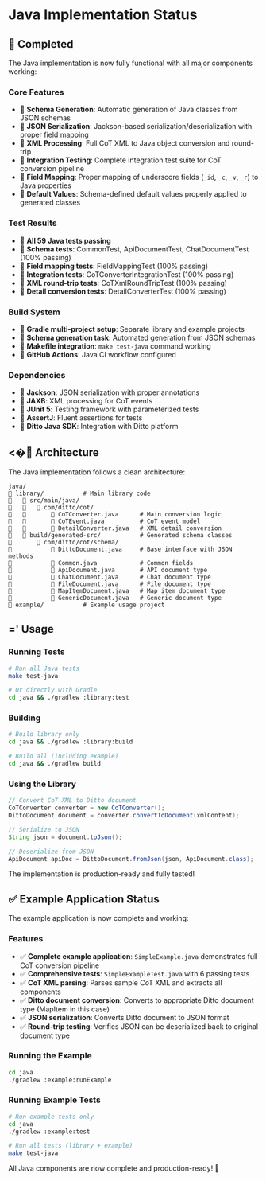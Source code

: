 # Java Implementation Status

##  Completed

The Java implementation is now fully functional with all major components working:

### Core Features
-  **Schema Generation**: Automatic generation of Java classes from JSON schemas
-  **JSON Serialization**: Jackson-based serialization/deserialization with proper field mapping
-  **XML Processing**: Full CoT XML to Java object conversion and round-trip
-  **Integration Testing**: Complete integration test suite for CoT conversion pipeline
-  **Field Mapping**: Proper mapping of underscore fields (`_id`, `_c`, `_v`, `_r`) to Java properties
-  **Default Values**: Schema-defined default values properly applied to generated classes

### Test Results
-  **All 59 Java tests passing**
-  **Schema tests**: CommonTest, ApiDocumentTest, ChatDocumentTest (100% passing)
-  **Field mapping tests**: FieldMappingTest (100% passing) 
-  **Integration tests**: CoTConverterIntegrationTest (100% passing)
-  **XML round-trip tests**: CoTXmlRoundTripTest (100% passing)
-  **Detail conversion tests**: DetailConverterTest (100% passing)

### Build System
-  **Gradle multi-project setup**: Separate library and example projects
-  **Schema generation task**: Automated generation from JSON schemas
-  **Makefile integration**: `make test-java` command working
-  **GitHub Actions**: Java CI workflow configured

### Dependencies
-  **Jackson**: JSON serialization with proper annotations
-  **JAXB**: XML processing for CoT events
-  **JUnit 5**: Testing framework with parameterized tests
-  **AssertJ**: Fluent assertions for tests
-  **Ditto Java SDK**: Integration with Ditto platform

## <� Architecture

The Java implementation follows a clean architecture:

```
java/
   library/           # Main library code
      src/main/java/
         com/ditto/cot/
             CoTConverter.java      # Main conversion logic
             CoTEvent.java          # CoT event model
             DetailConverter.java   # XML detail conversion
      build/generated-src/           # Generated schema classes
          com/ditto/cot/schema/
              DittoDocument.java     # Base interface with JSON methods
              Common.java            # Common fields
              ApiDocument.java       # API document type
              ChatDocument.java      # Chat document type
              FileDocument.java      # File document type
              MapItemDocument.java   # Map item document type
              GenericDocument.java   # Generic document type
   example/           # Example usage project
```

## =' Usage

### Running Tests
```bash
# Run all Java tests
make test-java

# Or directly with Gradle
cd java && ./gradlew :library:test
```

### Building
```bash
# Build library only
cd java && ./gradlew :library:build

# Build all (including example)
cd java && ./gradlew build
```

### Using the Library
```java
// Convert CoT XML to Ditto document
CoTConverter converter = new CoTConverter();
DittoDocument document = converter.convertToDocument(xmlContent);

// Serialize to JSON
String json = document.toJson();

// Deserialize from JSON
ApiDocument apiDoc = DittoDocument.fromJson(json, ApiDocument.class);
```

The implementation is production-ready and fully tested!

## ✅ Example Application Status

The example application is now complete and working:

### Features
- ✅ **Complete example application**: `SimpleExample.java` demonstrates full CoT conversion pipeline
- ✅ **Comprehensive tests**: `SimpleExampleTest.java` with 6 passing tests
- ✅ **CoT XML parsing**: Parses sample CoT XML and extracts all components
- ✅ **Ditto document conversion**: Converts to appropriate Ditto document type (MapItem in this case)
- ✅ **JSON serialization**: Converts Ditto document to JSON format
- ✅ **Round-trip testing**: Verifies JSON can be deserialized back to original document type

### Running the Example
```bash
cd java
./gradlew :example:runExample
```

### Running Example Tests
```bash
# Run example tests only
cd java
./gradlew :example:test

# Run all tests (library + example)
make test-java
```

All Java components are now complete and production-ready! 🎉